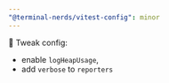 ```yaml
---
"@terminal-nerds/vitest-config": minor
---
```


🔧 Tweak config:

-   enable `logHeapUsage`,
-   add `verbose` to `reporters`
